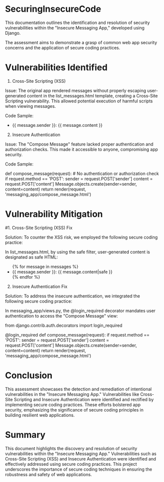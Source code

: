 # SecuringInsecureCode

This documentation outlines the identification and resolution of security vulnerabilities within the "Insecure Messaging App," developed using Django. 

The assessment aims to demonstrate a grasp of common web app security concerns and the application of secure coding practices.

# Vulnerabilities Identified
1. Cross-Site Scripting (XSS)

Issue: The original app rendered messages without properly escaping user-generated content in the list_messages.html template, creating a Cross-Site Scripting vulnerability. This allowed potential execution of harmful scripts when viewing messages.

Code Sample:

<ul>
    <li>{{ message.sender }}: {{ message.content }}</li>
</ul>

2. Insecure Authentication

Issue: The "Compose Message" feature lacked proper authentication and authorization checks. This made it accessible to anyone, compromising app security.

Code Sample:

def compose_message(request):
    # No authentication or authorization check
    if request.method == 'POST':
        sender = request.POST['sender']
        content = request.POST['content']
        Message.objects.create(sender=sender, content=content)
    return render(request, 'messaging_app/compose_message.html')

# Vulnerability Mitigation
#1. Cross-Site Scripting (XSS) Fix

Solution: To counter the XSS risk, we employed the following secure coding practice:

In list_messages.html, by using the safe filter, user-generated content is designated as safe HTML:

<ul>
    {% for message in messages %}
        <li>{{ message.sender }}: {{ message.content|safe }}</li>
    {% endfor %}
</ul>


2. Insecure Authentication Fix

Solution: To address the insecure authentication, we integrated the following secure coding practice:

In messaging_app/views.py, the @login_required decorator mandates user authentication to access the "Compose Message" view:

from django.contrib.auth.decorators import login_required

@login_required
def compose_message(request):
    if request.method == 'POST':
        sender = request.POST['sender']
        content = request.POST['content']
        Message.objects.create(sender=sender, content=content)
    return render(request, 'messaging_app/compose_message.html')

# Conclusion
This assessment showcases the detection and remediation of intentional vulnerabilities in the "Insecure Messaging App." Vulnerabilities like Cross-Site Scripting and Insecure Authentication were identified and rectified by implementing secure coding practices. These efforts bolstered app security, emphasizing the significance of secure coding principles in building resilient web applications.

# Summary
This document highlights the discovery and resolution of security vulnerabilities within the "Insecure Messaging App." Vulnerabilities such as Cross-Site Scripting (XSS) and Insecure Authentication were identified and effectively addressed using secure coding practices. This project underscores the importance of secure coding techniques in ensuring the robustness and safety of web applications.
